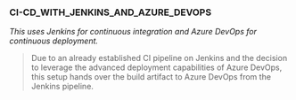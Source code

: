 ### CI-CD_WITH_JENKINS_AND_AZURE_DEVOPS
_This uses Jenkins for continuous integration and Azure DevOps for continuous deployment._

> Due to an already established CI pipeline on Jenkins and the decision to leverage the advanced deployment capabilities of Azure DevOps, this setup hands over the build artifact to Azure DevOps from the Jenkins pipeline.
